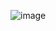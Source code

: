 ![image](https://user-images.githubusercontent.com/86239697/146862359-f212a119-b87b-4b0d-a9fc-6063d7175df7.png)
